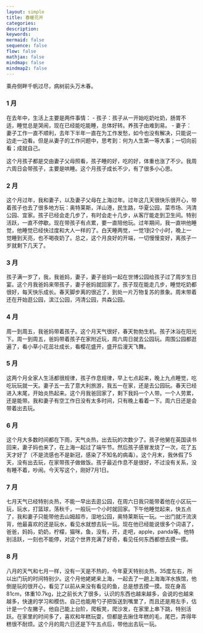 ```yaml
---
layout: simple
title: 春暖花开
categories:
description:
keywords:
mermaid: false
sequence: false
flow: false
mathjax: false
mindmap: false
mindmap2: false
---
```


乘舟侧畔千帆过尽，病树前头万木春。

### 1 月
在去年中，生活上主要是两件事情：
    - 孩子：孩子从一开始吃奶吐奶，肠胃不适，睡觉总是哭闹，现在已经能吃能睡，总体好转。养孩子由难到易。
    - 妻子：妻子工作一直不顺利，去年下半年一直在为工作发愁，如今也没有解决，只能说一边走一边看。但是从妻子的工作问题中，思考到：何为人生第一等大事；一切向前看；成就自己。
 
   这个月孩子都是交由妻子父母照看，孩子睡的好，吃的好，体重也涨了不少。我周六周日会带孩子，主要是哄睡。这个月孩子成长不少，有了很多小心思。

### 2 月
这个月过年，我和妻子，以及妻子父母在上海过年。过年这几天很快乐很开心，带着孩子也去了很多地方玩：奥特莱斯，洋山港，民生路，华夏公园，菜市场、沔清公园、宜家。孩子已经会走几步了，有时会走十几步，从客厅能走到卫生间。特别活跃，一直不停歇。现在带孩子有点累，要一直陪他玩。过年期间，我一直哄他睡觉，他睡觉已经快过度和大人一样的了。白天睡两觉，一觉1到2个小时，晚上一觉睡到天亮，也不喝夜奶了。总之，这个月良好的开端，一切慢慢变好，离孩子一岁就剩下几天了。

### 3 月
孩子满一岁了，我，我爸妈，妻子，妻子爸妈一起在世博公园给孩子过了周岁生日宴。这个月我爸妈来带孩子，妻子爸妈就回家了。孩子现在能走几步，睡觉吃奶都很好，每天快乐成长。春天脚步离的很近了，到处一片万物复苏的景象。周末带着还在开始逛公园，滨江公园，沔清公园，共森公园。
### 4 月 
周一到周五，我爸妈带着孩子。这个月天气很好，春天勃勃生机。孩子沐浴在阳光下。周一到周五，爸妈带着孩子在家附近玩，周六周日就去公园玩。周围公园都逛遍了，看小草小花茁壮成长，看樱花盛开，盛开后漫天飞舞。
### 5 月
这两个月全家人生活都很规律，孩子作息规律，早上七点起来，晚上九点睡觉，吃吃玩玩就一天。妻子五一去了意大利旅游，我五一在家，还是去公园玩。春天已经进入末尾，开始炎热起来。这个月我爸回家了，剩下我妈一个人带。一个人劳累，还是能带。我和妻子有空工作日没有太多时间，只有晚上看着一下。周六日还是会带着出去玩。
### 6 月
这个月大多数时间都在下雨，天气炎热，出去玩的次数少了。孩子他舅在英国读书回来，妻子妈也来了，在上海一起过了端午节。然后孩子感冒发烧了一次，花了五天才好了（不是流感也不是新冠，感染了不知名的病毒）。这个月末，我休假了5天，没有出去玩，在家带孩子做做饭。孩子最近作息不是很好，不过没有关系，没有睡不着，吵闹。今天写这个，刚好7月1日。
### 7 月
七月天气已经特别炎热，不能一早出去逛公园，在周六日我只能带着他在小区玩一玩，玩水，打篮球，荡秋千，一般玩一个小时就回家。下午他睡觉起来，快五点了，我和妻子只能带他去山姆超市，湿地公园，奥特莱斯玩一玩。一出门就汗流浃背，他最喜欢的还是玩水，看见水就想去玩一玩。现在他已经能说很多个词语了，爸爸，妈妈，奶奶，柠檬，猫咪，鱼，没有，开，走吧，apple，panda等。他特别活跃，一刻也不能停，对这个世界充满了好奇，看见任何东西都想去摸一摸。
### 8 月
八月的天气和七月一样，没有一天是不热的，今年夏天特别炎热，35度左右，所以出门玩的时间特别少。这个月他姥姥来上海，一起去了一趟上海海洋水族馆，他倒是玩的很开心，看见了以前从来没有看见的鱼，总是想去摸一摸。现在身高81cm，体重10.7kg，比之前长大了很多，认识的东西也越来越多，会说的也越来越多，快速的学习和模仿。自己也能用勺子把饭送到嘴里了，而且还是用左手，估计是一个左撇子。他自己能上台阶，爬板凳，爬沙发，在家里上串下跳，特别活跃。在家里的时间多了，喜欢和年糕玩耍，但都是去揪住年糕的毛，尾巴，弄得年糕很不耐烦。这个月的周六日还是下午五点后，带他出去玩一玩。
